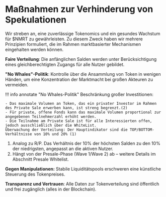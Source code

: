 # **Maßnahmen zur Verhinderung von Spekulationen**

Wir streben an, eine zuverlässige Tokenomics und ein gesundes Wachstum für $NMRT zu gewährleisten. Zu diesem Zweck haben wir mehrere Prinzipien formuliert, die im Rahmen marktbasierter Mechanismen eingehalten werden können.

**Faire Verteilung**: Die anfänglichen Salden werden unter Berücksichtigung eines gleichberechtigten Zugangs für alle Nutzer gebildet.

**"No Whales"-Politik**: Kontrolle über die Ansammlung von Token in wenigen Händen, um eine Konzentration der Marktmacht bei großen Akteuren zu vermeiden.

!!! info annotate "No Whales-Politik"
    Beschränkung großer Investitionen:

    - Das maximale Volumen an Token, das ein privater Investor im Rahmen des Private Sale erwerben kann, ist streng begrenzt.(2)
    - Für private, offene Fonds kann das maximale Volumen proportional zur angegebenen Teilnehmerzahl erhöht werden.
    - Die Teilnahme am Private Sale ist für alle Interessierten offen, jedoch ausschließlich über die WhiteList.
    Überwachung der Verteilung: Der Hauptindikator sind die TOP/BOTTOM-Verhältnisse von 10% und 20% (1)

1. Analog zu R/P. Das Verhältnis der 10% der höchsten Salden zu den 10% der niedrigsten, angepasst an die aktiven Nutzer.
2. Hängt von der Presale-Phase (Wave 1/Wave 2) ab – weitere Details im Abschnitt Presale Whitelist.

**Gegen Manipulationen:** Stabile Liquiditätspools erschweren eine künstliche Steuerung des Tokenpreises.

**Transparenz und Vertrauen**: Alle Daten zur Tokenverteilung sind öffentlich und frei zugänglich (alles in der Blockchain).
